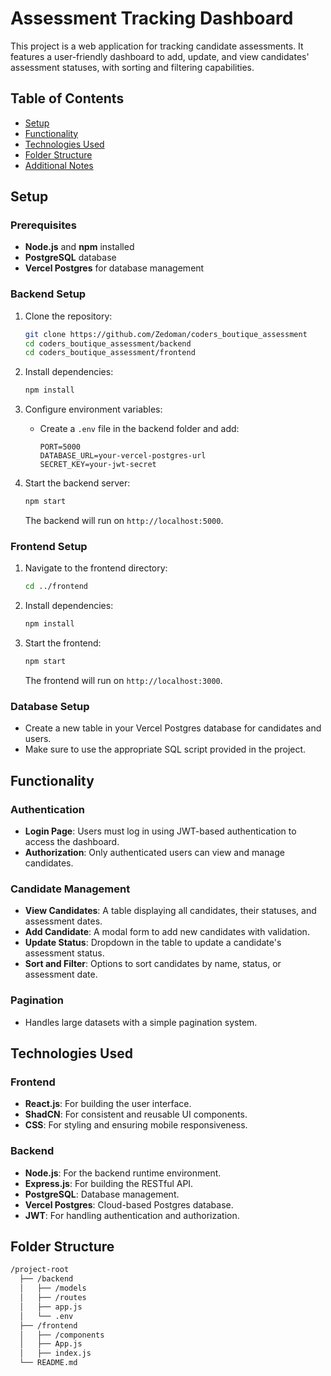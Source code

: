# Assessment Tracking Dashboard

This project is a web application for tracking candidate assessments. It features a user-friendly dashboard to add, update, and view candidates' assessment statuses, with sorting and filtering capabilities.

## Table of Contents
- [Setup](#setup)
- [Functionality](#functionality)
- [Technologies Used](#technologies-used)
- [Folder Structure](#folder-structure)
- [Additional Notes](#additional-notes)

## Setup

### Prerequisites
- **Node.js** and **npm** installed
- **PostgreSQL** database
- **Vercel Postgres** for database management

### Backend Setup

1. Clone the repository:
    ```bash
    git clone https://github.com/Zedoman/coders_boutique_assessment
    cd coders_boutique_assessment/backend
    cd coders_boutique_assessment/frontend
    ```

2. Install dependencies:
    ```bash
    npm install
    ```

3. Configure environment variables:
   - Create a `.env` file in the backend folder and add:
     ```env
     PORT=5000
     DATABASE_URL=your-vercel-postgres-url
     SECRET_KEY=your-jwt-secret
     ```

4. Start the backend server:
    ```bash
    npm start
    ```
    The backend will run on `http://localhost:5000`.

### Frontend Setup

1. Navigate to the frontend directory:
    ```bash
    cd ../frontend
    ```

2. Install dependencies:
    ```bash
    npm install
    ```

3. Start the frontend:
    ```bash
    npm start
    ```
    The frontend will run on `http://localhost:3000`.

### Database Setup

- Create a new table in your Vercel Postgres database for candidates and users.
- Make sure to use the appropriate SQL script provided in the project.

## Functionality

### Authentication
- **Login Page**: Users must log in using JWT-based authentication to access the dashboard.
- **Authorization**: Only authenticated users can view and manage candidates.

### Candidate Management
- **View Candidates**: A table displaying all candidates, their statuses, and assessment dates.
- **Add Candidate**: A modal form to add new candidates with validation.
- **Update Status**: Dropdown in the table to update a candidate's assessment status.
- **Sort and Filter**: Options to sort candidates by name, status, or assessment date.

### Pagination
- Handles large datasets with a simple pagination system.

## Technologies Used

### Frontend
- **React.js**: For building the user interface.
- **ShadCN**: For consistent and reusable UI components.
- **CSS**: For styling and ensuring mobile responsiveness.

### Backend
- **Node.js**: For the backend runtime environment.
- **Express.js**: For building the RESTful API.
- **PostgreSQL**: Database management.
- **Vercel Postgres**: Cloud-based Postgres database.
- **JWT**: For handling authentication and authorization.

## Folder Structure

```bash
/project-root
  ├── /backend
  │   ├── /models
  │   ├── /routes
  │   ├── app.js
  │   └── .env
  ├── /frontend
  │   ├── /components
  │   ├── App.js
  │   ├── index.js
  └── README.md
